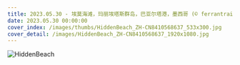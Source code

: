 ```yaml
---
title: 2023.05.30 - 埃莫海滩，玛丽埃塔斯群岛，巴亚尔塔港，墨西哥 (© ferrantraite/Getty Images)
date: 2023.05.30 00:00:00
cover_index: /images/thumbs/HiddenBeach_ZH-CN8410568637_533x300.jpg
cover_detail: /images/HiddenBeach_ZH-CN8410568637_1920x1080.jpg
---
```


![HiddenBeach](/images/HiddenBeach_ZH-CN8410568637_1920x1080.jpg)
